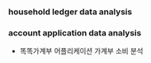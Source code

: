### household ledger data analysis
### account application data analysis 

* 똑똑가계부 어플리케이션 가계부 소비 분석
